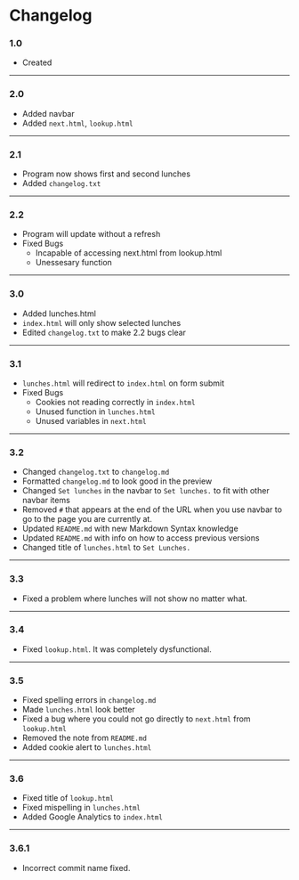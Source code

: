 # Changelog
### 1.0
- Created
------------------
### 2.0
- Added navbar
- Added `next.html`, `lookup.html`
------------------
### 2.1
- Program now shows first and second lunches
- Added `changelog.txt`
------------------
### 2.2
- Program will update without a refresh
- Fixed Bugs
    - Incapable of accessing next.html from lookup.html
    - Unessesary function
------------------
### 3.0
- Added lunches.html
- `index.html` will only show selected lunches 
- Edited `changelog.txt` to make 2.2 bugs clear
------------------
### 3.1
- `lunches.html` will redirect to `index.html` on form submit
- Fixed Bugs
    - Cookies not reading correctly in `index.html`
    - Unused function in `lunches.html`
    - Unused variables in `next.html`
------------------
### 3.2
- Changed `changelog.txt` to `changelog.md`
- Formatted `changelog.md` to look good in the preview
- Changed `Set lunches` in the navbar to `Set lunches.` to fit with other navbar items 
- Removed `#` that appears at the end of the URL when you use navbar to go to the page you are currently at.
- Updated `README.md` with new Markdown Syntax knowledge
- Updated `README.md` with info on how to access previous versions
- Changed title of `lunches.html` to `Set Lunches.`
------------------
### 3.3
- Fixed a problem where lunches will not show no matter what.
------------------
### 3.4
- Fixed `lookup.html`. It was completely dysfunctional.
------------------
### 3.5
- Fixed spelling errors in `changelog.md`
- Made `lunches.html` look better
- Fixed a bug where you could not go directly to `next.html` from `lookup.html`
- Removed the note from `README.md`
- Added cookie alert to `lunches.html`
------------------
### 3.6
- Fixed title of `lookup.html`
- Fixed mispelling in `lunches.html`
- Added Google Analytics to `index.html`
------------------
### 3.6.1
- Incorrect commit name fixed.
